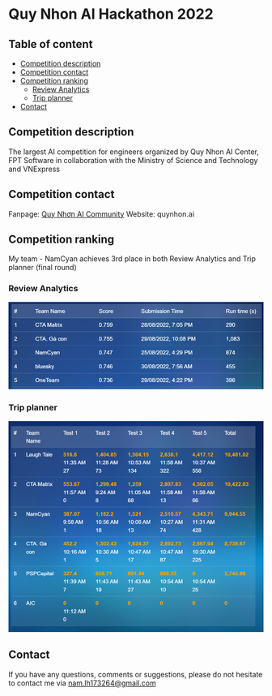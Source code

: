 # Quy Nhon AI Hackathon 2022

## Table of content
- [Competition description](#competition-description)
- [Competition contact](#competition-contact)
- [Competition ranking](#competition-ranking)
  - [Review Analytics](#review-analytics)
  - [Trip planner](#trip-planner)
- [Contact](#contact)

## Competition description
The largest AI competition for engineers organized by Quy Nhon AI Center, FPT Software in collaboration with the Ministry of Science and Technology and VNExpress

## Competition contact
Fanpage: [Quy Nhơn AI Community](https://www.facebook.com/QNAICommunity)
Website: quynhon.ai

## Competition ranking
My team - NamCyan achieves 3rd place in both Review Analytics and Trip planner (final round)

### Review Analytics
<p align="center">
  <img src="./asset/reviewanalytics_leaderboard.png">
</p>

### Trip planner
<p align="center">
  <img src="./asset/tripplanner_leaderboard.png">
</p>

## Contact
If you have any questions, comments or suggestions, please do not hesitate to contact me via nam.lh173264@gmail.com
